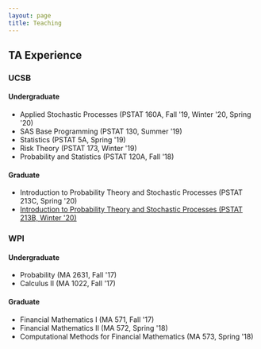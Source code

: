 ```yaml
---
layout: page
title: Teaching
---
```


## TA Experience

### UCSB
#### Undergraduate
* Applied Stochastic Processes (PSTAT 160A, Fall '19, Winter '20, Spring '20)
* SAS Base Programming (PSTAT 130, Summer '19)
* Statistics (PSTAT 5A, Spring '19)
* Risk Theory (PSTAT 173, Winter '19)
* Probability and Statistics (PSTAT 120A, Fall '18)


#### Graduate
* Introduction to Probability Theory and Stochastic Processes (PSTAT 213C, Spring '20)
* [Introduction to Probability Theory and Stochastic Processes (PSTAT 213B, Winter '20)](https://drive.google.com/file/d/19xQwB_XETwc8SFqKyg-G0hXOGeTP2nN_/view?usp=sharing)

### WPI
#### Undergraduate
* Probability (MA 2631, Fall '17)
* Calculus II (MA 1022, Fall '17)

#### Graduate
* Financial Mathematics I (MA 571, Fall '17)
* Financial Mathematics II (MA 572, Spring '18)
* Computational Methods for Financial Mathematics (MA 573, Spring '18)

